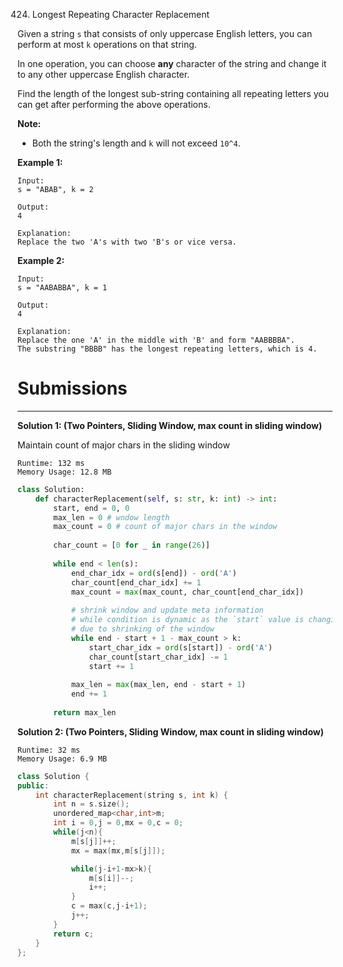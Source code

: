 424. Longest Repeating Character Replacement

Given a string `s` that consists of only uppercase English letters, you can perform at most `k` operations on that string.

In one operation, you can choose **any** character of the string and change it to any other uppercase English character.

Find the length of the longest sub-string containing all repeating letters you can get after performing the above operations.

**Note:**

* Both the string's length and `k` will not exceed `10^4`.

**Example 1:**
```
Input:
s = "ABAB", k = 2

Output:
4

Explanation:
Replace the two 'A's with two 'B's or vice versa.
```

**Example 2:**
```
Input:
s = "AABABBA", k = 1

Output:
4

Explanation:
Replace the one 'A' in the middle with 'B' and form "AABBBBA".
The substring "BBBB" has the longest repeating letters, which is 4.
```

# Submissions
---
**Solution 1: (Two Pointers, Sliding Window, max count in sliding window)**

Maintain count of major chars in the sliding window

```
Runtime: 132 ms
Memory Usage: 12.8 MB
```
```python
class Solution:
    def characterReplacement(self, s: str, k: int) -> int:
        start, end = 0, 0
        max_len = 0 # wndow length
        max_count = 0 # count of major chars in the window
        
        char_count = [0 for _ in range(26)]
        
        while end < len(s):
            end_char_idx = ord(s[end]) - ord('A')
            char_count[end_char_idx] += 1
            max_count = max(max_count, char_count[end_char_idx])
            
            # shrink window and update meta information
            # while condition is dynamic as the `start` value is changing in the while condtion
            # due to shrinking of the window
            while end - start + 1 - max_count > k:
                start_char_idx = ord(s[start]) - ord('A')
                char_count[start_char_idx] -= 1
                start += 1
                
            max_len = max(max_len, end - start + 1)
            end += 1
            
        return max_len
```

**Solution 2: (Two Pointers, Sliding Window, max count in sliding window)**
```
Runtime: 32 ms
Memory Usage: 6.9 MB
```
```c++
class Solution {
public:
    int characterReplacement(string s, int k) {
        int n = s.size();
        unordered_map<char,int>m;
        int i = 0,j = 0,mx = 0,c = 0;
        while(j<n){
            m[s[j]]++;
            mx = max(mx,m[s[j]]);

            while(j-i+1-mx>k){
                m[s[i]]--;
                i++;
            }
            c = max(c,j-i+1);
            j++;
        }
        return c;
    }
};
```
